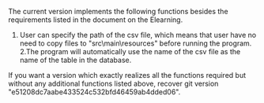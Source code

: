 The current version implements the following functions besides the requirements listed in the document on the Elearning.
1. User can specify the path of the csv file, which means that user have no need to copy files to "src\main\resources" before running the program. <br>
2.The program will automatically use the name of the csv file as the name of the table in the database. 

If you want a version which exactly realizes all the functions required but without any additional functions listed above, recover git version "e51208dc7aabe433524c532bfd46459ab4dded06". 
